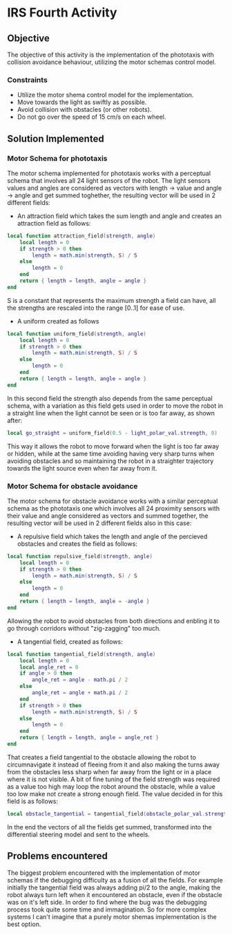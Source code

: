 # IRS Fourth Activity
## Objective
The objective of this activity is the implementation of the phototaxis with collision avoidance behaviour, utilizing the
motor schemas control model.
### Constraints
- Utilize the motor shema control model for the implementation.
- Move towards the light as swiftly as possible.
- Avoid collision with obstacles (or other robots).
- Do not go over the speed of 15 cm/s on each wheel.

## Solution Implemented
### Motor Schema for phototaxis
The motor schema implemented for phototaxis works with a perceptual schema that involves all 24 light sensors of the robot.
The light sensors values and angles are considered as vectors with length -> value and angle -> angle and get summed toghether,
the resulting vector will be used in 2 different fields:
- An attraction field which takes the sum length and angle and creates an attraction field as follows:
```lua
local function attraction_field(strength, angle)
    local length = 0
    if strength > 0 then
        length = math.min(strength, S) / S
    else
        length = 0
    end
    return { length = length, angle = angle }
end
```
S is a constant that represents the maximum strength a field can have, all the strengths are rescaled into the range [0..1] for
ease of use.
- A uniform created as follows
```lua
local function uniform_field(strength, angle)
    local length = 0
    if strength > 0 then
        length = math.min(strength, S) / S
    else
        length = 0
    end
    return { length = length, angle = angle }
end
```
In this second field the strength also depends from the same perceptual schema, with a variation as this field gets used in
order to move the robot in a straight line when the light cannot be seen or is too far away, as shown after:
```lua
local go_straight = uniform_field(0.5 - light_polar_val.strength, 0)
```
This way it allows the robot to move forward when the light is too far away or hidden, while at the same time avoiding having
very sharp turns when avoiding obstacles and so maintaining the robot in a straighter trajectory towards the light source even
when far away from it.

### Motor Schema for obstacle avoidance
The motor schema for obstacle avoidance works with a similar perceptual schema as the phototaxis one which involves
all 24 proximity sensors with their value and angle considered as vectors and summed together, the resulting
vector will be used in 2 different fields also in this case:
- A repulsive field which takes the length and angle of the percieved obstacles and creates the field as follows:
```lua
local function repulsive_field(strength, angle)
    local length = 0
    if strength > 0 then
        length = math.min(strength, S) / S
    else
        length = 0
    end
    return { length = length, angle = -angle }
end
```
Allowing the robot to avoid obstacles from both directions and enbling it to go through corridors without
"zig-zagging" too much.
- A tangential field, created as follows:
```lua
local function tangential_field(strength, angle)
    local length = 0
    local angle_ret = 0
    if angle > 0 then
        angle_ret = angle - math.pi / 2
    else
        angle_ret = angle + math.pi / 2
    end
    if strength > 0 then
        length = math.min(strength, S) / S
    else
        length = 0
    end
    return { length = length, angle = angle_ret }
end
```
That creates a field tangential to the obstacle allowing the robot to circumnavigate it instead of fleeing from it
and also making the turns away from the obstacles less sharp when far away from the light or in a place where it
is not visible. A bit of fine tuning of the field strength was required as a value too high may loop the robot around
the obstacle, while a value too low make not create a strong enough field. The value decided in for this field is
as follows:
```lua
local obstacle_tangential = tangential_field(obstacle_polar_val.strength * 2, obstacle_polar_val.angle)
```
In the end the vectors of all the fields get summed, transformed into the differential steering model and sent
to the wheels.

## Problems encountered
The biggest problem encountered with the implementation of motor schemas if the debugging difficulty as a fusion
of all the fields. For example initially the tangential field was always adding pi/2 to the angle, making the 
robot always turn left when it encountered an obstacle, even if the obstacle was on it's left side. In order to
find where the bug was the debugging process took quite some time and immagination. So for more complex systems
I can't imagine that a purely motor shemas implementation is the best option.
